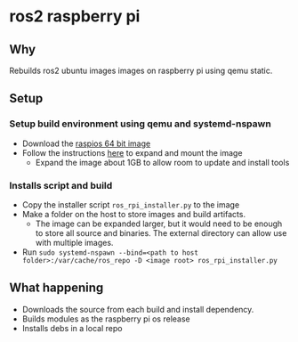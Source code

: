 # ros2 raspberry pi
## Why
Rebuilds ros2 ubuntu images images on raspberry pi using qemu static.
## Setup
### Setup build environment using qemu and systemd-nspawn
* Download the [raspios 64 bit image](https://downloads.raspberrypi.org/raspios_lite_arm64/images/)
* Follow the instructions [here](https://wiki.debian.org/RaspberryPi/qemu-user-static) to expand and mount the image
  * Expand the image about 1GB to allow room to update and install tools
### Installs script and build
* Copy the installer script `ros_rpi_installer.py` to the image
* Make a folder on the host to store images and build artifacts.
  * The image can be expanded larger, but it would need to be enough to store all source and binaries. The external directory can allow use with multiple images.
* Run `sudo systemd-nspawn --bind=<path to host folder>:/var/cache/ros_repo -D <image root> ros_rpi_installer.py`
## What happening
* Downloads the source from each build and install dependency.
* Builds modules as the raspberry pi os release
* Installs debs in a local repo 